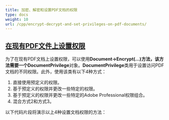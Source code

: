 ```yaml
---
title: 加密、解密和设置PDF文档的权限
type: docs
weight: 10
url: /cpp/encrypt-decrypt-and-set-privileges-on-pdf-documents/
---
```


## <ins>**在现有PDF文件上设置权限**
为了在现有PDF文档上设置权限，可以使用**Document->Encrypt(...)**方法，该方法需要一个**DocumentPrivilege**对象。**DocumentPrivilege**类用于设置访问PDF文档的不同权限。此外，使用该类有以下4种方式：

1. 直接使用预定义的权限。
2. 基于预定义的权限并更改一些特定的权限。
3. 基于预定义的权限并更改一些特定的Adobe Professional权限组合。
4. 混合方式2和方式3。

以下代码片段将演示以上4种设置文档权限的方法：